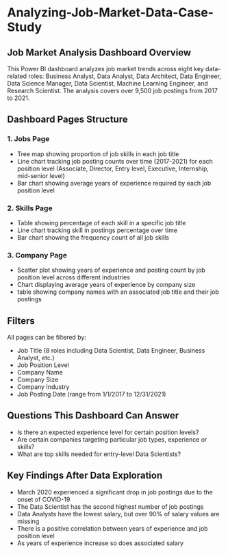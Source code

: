 # Analyzing-Job-Market-Data-Case-Study

## Job Market Analysis Dashboard Overview

This Power BI dashboard analyzes job market trends across eight key data-related roles: Business Analyst, Data Analyst, Data Architect, Data Engineer, Data Science Manager, Data Scientist, Machine Learning Engineer, and Research Scientist. The analysis covers over 9,500 job postings from 2017 to 2021.

## Dashboard Pages Structure

### 1. Jobs Page

- Tree map showing proportion of job skills in each job title
- Line chart tracking job posting counts over time (2017-2021) for each position level (Associate, Director, Entry level, Executive, Internship, mid-senior level)
- Bar chart showing average years of experience required by each job position level

### 2. Skills Page

- Table showing percentage of each skill in a specific job title
- Line chart tracking skill in postings percentage over time
- Bar chart showing the frequency count of all job skills

### 3. Company Page

- Scatter plot showing years of experience and posting count by job position level across different industries
- Chart displaying average years of experience by company size
- table showing company names with an associated job title and their job postings

## Filters

All pages can be filtered by:

- Job Title (8 roles including Data Scientist, Data Engineer, Business Analyst, etc.)
- Job Position Level
- Company Name
- Company Size
- Company Industry
- Job Posting Date (range from 1/1/2017 to 12/31/2021)
  
## Questions This Dashboard Can Answer

- Is there an expected experience level for certain position levels?
- Are certain companies targeting particular job types, experience or skills?
- What are top skills needed for entry-level Data Scientists?
  
## Key Findings After Data Exploration

- March 2020 experienced a significant drop in job postings due to the onset of COVID-19
- The Data Scientist has the second highest number of job postings
- Data Analysts have the lowest salary, but over 90% of salary values are missing
- There is a positive correlation between years of experience and job position level
- As years of experience increase so does associated salary
